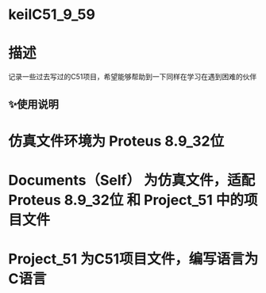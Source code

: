 # keilC51_9_59
# 描述
记录一些过去写过的C51项目，希望能够帮助到一下同样在学习在遇到困难的伙伴


## ✨使用说明
# 仿真文件环境为 Proteus 8.9_32位 
# Documents（Self） 为仿真文件，适配 Proteus 8.9_32位 和 Project_51 中的项目文件
# Project_51 为C51项目文件，编写语言为C语言





